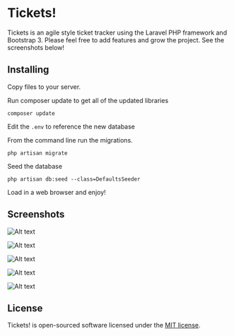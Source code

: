 # Tickets!


Tickets is an agile style ticket tracker using the Laravel PHP framework and Bootstrap 3. Please feel free to add features and grow the project. See the screenshots below!


## Installing


Copy files to your server.


Run composer update to get all of the updated libraries


```
composer update
```


Edit the `.env` to reference the new database


From the command line run the migrations.


```
php artisan migrate
```


Seed the database


```
php artisan db:seed --class=DefaultsSeeder
```


Load in a web browser and enjoy!


## Screenshots


![Alt text](https://raw.githubusercontent.com/velkymx/tickets/master/screenshots/listview.png?raw=true 'List View')


![Alt text](https://github.com/velkymx/tickets/blob/master/screenshots/ticket.png?raw=true 'Ticket View')


![Alt text](https://github.com/velkymx/tickets/blob/master/screenshots/status.png?raw=true 'Status View')


![Alt text](https://github.com/velkymx/tickets/blob/master/screenshots/form.png?raw=true 'Form View')


![Alt text](https://github.com/velkymx/tickets/blob/master/screenshots/milestone.png?raw=true 'Form View')



## License


Tickets! is open-sourced software licensed under the [MIT license](LICENSE.md).

